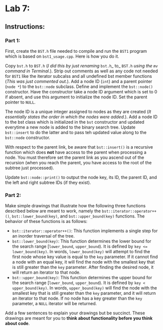 # Lab 7:

## Instructions:

### Part 1:
First, create the `BST.h` file needed to compile and run the `BST1` program which is based on `bst1_usage.cpp`. Here is how you do it.

Copy `bst.h` to `BST.h` (_I did this by just renaming_ `bst.h`_ to_ `BST.h` _using the `mv` command in Terminal_.). Strip out comments as well as any code not needed for `BST1` like the iterator subcalss and all undefined bst member functions (_This was just commented out._). Add a node ID (`int`) and a parent pointer (`node *`) to the `bst::node` subclass. Define and implement the `bst::node()` constructor. Have the constructor take a node ID argument which is set to 0 if absent, and use this argument to initialize the node ID. Set the parent pointer to `NULL`.

The node ID is a unique integer assigned to nodes as they are created (_It essentially states the order in which the nodes were added._). Add a node ID to the bst class which is initialized in the `bst` constructor and updated everytime a new node is added to the binary search tree. Update `bst::insert` to do the latter and to pass teh updated value along to the `bst::node` constructor.

With respect to the parent link, be aware that `bst::insert()` is a recursive function which does __not__ have access to the parent when processing a node. You must therefore set the parent link as you ascend out of the recursion (when you reach the parent, you have access to the root of the subtree just processed).

Update `bst::node::print()` to output the node key, its ID, the parent ID, and the left and right subtree IDs (if they exist).

### Part 2:
Make simple drawings that illustrate how the following three functions described below are meant to work, namely the `bst::iterator::operator++()`, `bst::lower_bound(key)`, and `bst::upper_bound(key)` functions. The behavior of these functions is as follows:
* `bst::iterator::operator++()`: This function implements a single step for an inorder traversal of the tree.
* `bst::lower_bound(key)`: This function determines the lower bound for the search range [`lower_bound`, `upper_bound`). It is defined by `key <= lower_bound(key)`. In words, `lower_bound(key)` will attempt to find the first node whose key value is equal to the `key` parameter. If it cannot find a node with an equal key, it will find the node with the smallest key that is still greater than the `key` parameter. After finding the desired node, it will return an iterator to that node.
* `bst::upper_bound(key)`: This function determines the upper bound for the search range [`lower_bound`, `upper_bound`). It is defined by `key < upper_bound(key)`. In words, `upper_bound(key)` will find the node with the smallest key that is still greater than the `key` parameter, and it will return an iterator to that node. If no node has a key greater than the `key` parameter, a `NULL` iterator will be returned.

Add a few sentences to explain your drawings but be succinct. These drawings are meant for you to __think about functionality before you think about code__.
